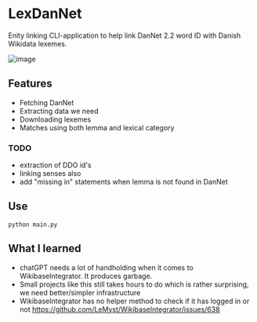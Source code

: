 # LexDanNet
Enity linking CLI-application to help link DanNet 2.2 word ID with Danish Wikidata lexemes.

![image](https://github.com/dpriskorn/LexDanNet/assets/68460690/0863e927-e00f-4825-b963-59222278b003)

## Features
* Fetching DanNet
* Extracting data we need
* Downloading lexemes
* Matches using both lemma and lexical category

### TODO
* extraction of DDO id's
* linking senses also
* add "missing in" statements when lemma is not found in DanNet

## Use
`python main.py`

## What I learned
* chatGPT needs a lot of handholding when it comes to WikibaseIntegrator. It produces garbage.
* Small projects like this still takes hours to do which is rather surprising, we need better/simpler infrastructure
* WikibaseIntegrator has no helper method to check if it has logged in or not https://github.com/LeMyst/WikibaseIntegrator/issues/638
